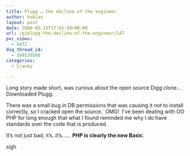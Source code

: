 ```yaml
---
title: Plugg … the decline of the engineer
author: koblas
layout: post
date: 2008-05-15T17:55:59+00:00
url: /p/plugg-the-decline-of-the-engineer/147
pvc_views:
  - 6472
dsq_thread_id:
  - 160530560
categories:
  - Cranky

---
```

Long story made short, was curious about the open source Digg clone&#8230; Downloaded Plugg.

There was a small bug in DB permissions that was causing it not to install correctly, so I cracked open the source.&nbsp; OMG!&nbsp; I&#8217;ve been dealing with OO PHP for long enough that what I found reminded me why I do have standards over the code that is produced.

It&#8217;s not just bad, it&#8217;s..it&#8217;s&#8230;&#8230; **PHP is clearly the new Basic**.

sigh
